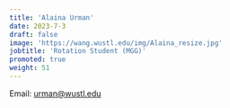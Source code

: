 ```yaml
---
title: 'Alaina Urman'
date: 2023-7-3
draft: false
image: 'https://wang.wustl.edu/img/Alaina_resize.jpg'
jobtitle: 'Rotation Student (MGG)'
promoted: true
weight: 51
---
```

Email: urman@wustl.edu
